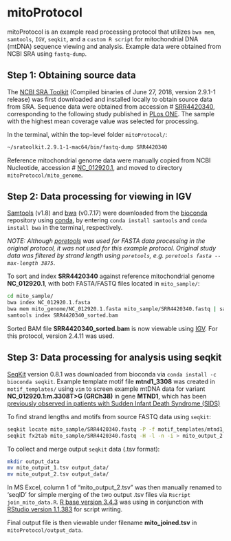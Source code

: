mitoProtocol
======

mitoProtocol is an example read processing protocol that utilizes `bwa mem`, `samtools`, `IGV`, `seqkit`, and a `custom R script` for mitochondrial DNA (mtDNA) sequence viewing and analysis. Example data were obtained from NCBI SRA using `fastq-dump`.

Step 1: Obtaining source data
------

The [NCBI SRA Toolkit](https://trace.ncbi.nlm.nih.gov/Traces/sra/sra.cgi?view=software) (Compiled binaries of June 27, 2018, version 2.9.1-1 release) was first downloaded and installed locally to obtain source data from SRA. Sequence data were obtained from accession # [SRR4420340](https://trace.ncbi.nlm.nih.gov/Traces/sra/sra.cgi?run=SRR4420340 ), corresponding to the following study published in [PLos ONE](http://journals.plos.org/plosone/article?id=10.1371/journal.pone.0167600). The sample with the highest mean coverage value was selected for processing.

In the terminal, within the top-level folder `mitoProtocol/`:

```bash
~/sratoolkit.2.9.1-1-mac64/bin/fastq-dump SRR4420340
```

Reference mitochondrial genome data were manually copied from NCBI Nucleotide, accession # [NC_012920.1](https://www.ncbi.nlm.nih.gov/nuccore/NC_012920.1?report=fasta), and moved to directory `mitoProtocol/mito_genome`.

Step 2: Data processing for viewing in IGV
------

[Samtools](http://www.htslib.org/) (v1.8) and [bwa](http://bio-bwa.sourceforge.net/) (v0.7.17) were downloaded from the [bioconda](https://bioconda.github.io/) repository using [conda](https://conda.io/docs/index.html), by entering `conda install samtools` and `conda install bwa` in the terminal, respectively.

*NOTE: Although [poretools](http://poretools.readthedocs.io/en/latest/) was used for FASTA data processing in the original protocol, it was not used for this example protocol. Original study data was filtered by strand length using `poretools`, e.g. `poretools fasta --max-length 3875`*.

To sort and index **SRR4420340** against reference mitochondrial genome **NC_012920.1**, with both FASTA/FASTQ files located in `mito_sample/`:

```bash
cd mito_sample/
bwa index NC_012920.1.fasta
bwa mem mito_genome/NC_012920.1.fasta mito_sample/SRR4420340.fastq | samtools sort -o SRR4420340_sorted.bam
samtools index SRR4420340_sorted.bam
```

Sorted BAM file **SRR4420340_sorted.bam** is now viewable using [IGV](https://software.broadinstitute.org/software/igv/download). For this protocol, version 2.4.11 was used.

Step 3: Data processing for analysis using seqkit
------

[SeqKit](https://bioinf.shenwei.me/seqkit/download/) version 0.8.1 was downloaded from bioconda via `conda install -c bioconda seqkit`. Example template motif file **mtnd1_3308** was created in `motif_templates/` using `vim` to screen example mtDNA data for variant **NC_012920.1:m.3308T>G (GRCh38)** in gene **MTND1**, which has been [previously observed in patients with Sudden Infant Death Syndrome (SIDS)](https://www.ncbi.nlm.nih.gov/clinvar/variation/9729/#supporting-observations)

To find strand lengths and motifs from source FASTQ data using `seqkit`:

```bash
seqkit locate mito_sample/SRR4420340.fastq -P -f motif_templates/mtnd1_3308 > mito_output_1.tsv
seqkit fx2tab mito_sample/SRR4420340.fastq -H -l -n -i > mito_output_2.tsv
```

To collect and merge output `seqkit` data (.tsv format):

```bash
mkdir output_data
mv mito_output_1.tsv output_data/
mv mito_output_2.tsv output_data/
```

In MS Excel, column 1 of “mito_output_2.tsv” was then manually renamed to ‘seqID’ for simple merging of the two output .tsv files via `Rscript join_mito_data.R`. [R base version 3.4.3](https://www.r-project.org/) was using in conjunction with [RStudio version 1.1.383](https://www.rstudio.com/) for script writing.

Final output file is then viewable under filename **mito_joined.tsv** in `mitoProtocol/output_data`.
